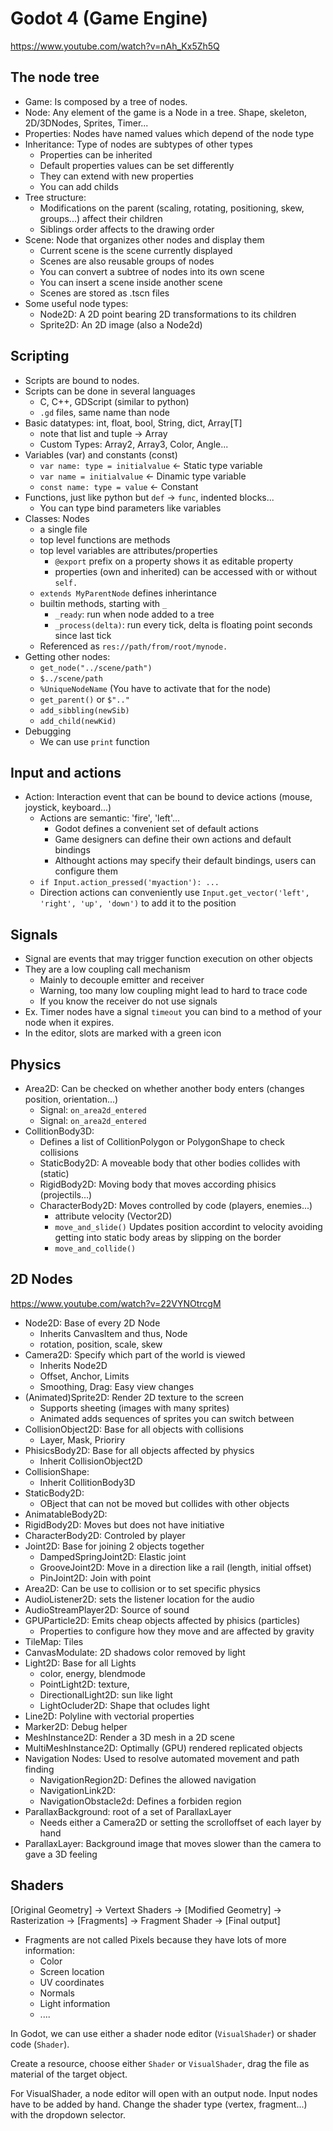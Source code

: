 # Godot 4 (Game Engine)

<https://www.youtube.com/watch?v=nAh_Kx5Zh5Q>

## The node tree

- Game: Is composed by a tree of nodes.
- Node: Any element of the game is a Node in a tree. Shape, skeleton, 2D/3DNodes, Sprites, Timer...
- Properties: Nodes have named values which depend of the node type
- Inheritance: Type of nodes are subtypes of other types
	- Properties can be inherited
	- Default properties values can be set differently
	- They can extend with new properties
	- You can add childs
- Tree structure:
	- Modifications on the parent (scaling, rotating, positioning, skew, groups...) affect their children
	- Siblings order affects to the drawing order
- Scene: Node that organizes other nodes and display them
	- Current scene is the scene currently displayed
	- Scenes are also reusable groups of nodes
	- You can convert a subtree of nodes into its own scene
	- You can insert a scene inside another scene
	- Scenes are stored as .tscn files
- Some useful node types:
	- Node2D: A 2D point bearing 2D transformations to its children
	- Sprite2D: An 2D image (also a Node2d)


## Scripting

- Scripts are bound to nodes.
- Scripts can be done in several languages
	- C, C++, GDScript (similar to python)
	- `.gd` files, same name than node
- Basic datatypes: int, float, bool, String, dict, Array[T]
	- note that list and tuple -> Array
	- Custom Types: Array2, Array3, Color, Angle...
- Variables (var) and constants (const)
	- `var name: type = initialvalue` <- Static type variable
	- `var name = initialvalue` <- Dinamic type variable
	- `const name: type = value` <- Constant
- Functions, just like python but `def` -> `func`, indented blocks...
	- You can type bind parameters like variables
- Classes: Nodes
	- a single file
	- top level functions are methods
	- top level variables are attributes/properties
		- `@export` prefix on a property shows it as editable property
		- properties (own and inherited) can be accessed with or without `self.`
	- `extends MyParentNode` defines inherintance
	- builtin methods, starting with `_`
		- `_ready`: run when node added to a tree
		- `_process(delta)`: run every tick, delta is floating point seconds since last tick
	- Referenced as `res://path/from/root/mynode.`
- Getting other nodes:
	- `get_node("../scene/path")`
	- `$../scene/path`
	- `%UniqueNodeName` (You have to activate that for the node)
	- `get_parent()` or `$".."`
	- `add_sibbling(newSib)`
	- `add_child(newKid)`
- Debugging
	- We can use `print` function

## Input and actions

- Action: Interaction event that can be bound to device actions (mouse, joystick, keyboard...)
	- Actions are semantic: 'fire', 'left'...
		- Godot defines a convenient set of default actions
		- Game designers can define their own actions and default bindings
		- Althought actions may specify their default bindings, users can configure them
	- `if Input.action_pressed('myaction'): ...`
	- Direction actions can conveniently use `Input.get_vector('left', 'right', 'up', 'down')` to add it to the position

## Signals

- Signal are events that may trigger function execution on other objects
- They are a low coupling call mechanism
	- Mainly to decouple emitter and receiver
	- Warning, too many low coupling might lead to hard to trace code
	- If you know the receiver do not use signals
- Ex. Timer nodes have a signal `timeout` you can bind to a method of your node when it expires.
- In the editor, slots are marked with a green icon

## Physics

- Area2D: Can be checked on whether another body enters (changes position, orientation...)
	- Signal: `on_area2d_entered`
	- Signal: `on_area2d_entered`
- CollitionBody3D:
	- Defines a list of CollitionPolygon or PolygonShape to check collisions
	- StaticBody2D: A moveable body that other bodies collides with (static)
	- RigidBody2D: Moving body that moves according phisics (projectils...)
	- CharacterBody2D: Moves controlled by code (players, enemies...)
		- attribute velocity (Vector2D)
		- `move_and_slide()` Updates position accordint to velocity avoiding getting into static body areas by slipping on the border
		- `move_and_collide()` 



## 2D Nodes

https://www.youtube.com/watch?v=22VYNOtrcgM

- Node2D: Base of every 2D Node
	- Inherits CanvasItem and thus, Node
	- rotation, position, scale, skew
- Camera2D: Specify which part of the world is viewed
	- Inherits Node2D
	- Offset, Anchor, Limits
	- Smoothing, Drag: Easy view changes
- (Animated)Sprite2D: Render 2D texture to the screen
	- Supports sheeting (images with many sprites)
	- Animated adds sequences of sprites you can switch between
- CollisionObject2D: Base for all objects with collisions
	- Layer, Mask, Prioriry
- PhisicsBody2D: Base for all objects affected by physics
	- Inherit CollisionObject2D
- CollisionShape: 
	- Inherit CollitionBody3D
- StaticBody2D:
	- OBject that can not be moved but collides with other objects
- AnimatableBody2D:
- RigidBody2D: Moves but does not have initiative
- CharacterBody2D: Controled by player
- Joint2D: Base for joining 2 objects together
	- DampedSpringJoint2D: Elastic joint
	- GrooveJoint2D: Move in a direction like a rail (length, initial offset)
	- PinJoint2D: Join with point
- Area2D: Can be use to collision or to set specific physics
- AudioListener2D: sets the listener location for the audio
- AudioStreamPlayer2D: Source of sound
- GPUParticle2D: Emits cheap objects affected by phisics (particles)
	- Properties to configure how they move and are affected by gravity
- TileMap: Tiles
- CanvasModulate: 2D shadows color removed by light
- Light2D: Base for all Lights
	- color, energy, blendmode
	- PointLight2D: texture, 
	- DirectionalLight2D: sun like light
	- LightOcluder2D: Shape that ocludes light
- Line2D: Polyline with vectorial properties
- Marker2D: Debug helper 
- MeshInstance2D: Render a 3D mesh in a 2D scene
- MultiMeshInstance2D: Optimally (GPU) rendered replicated objects
- Navigation Nodes: Used to resolve automated movement and path finding
	- NavigationRegion2D: Defines the allowed navigation
	- NavigationLink2D: 
	- NavigationObstacle2d: Defines a forbiden region
- ParallaxBackground: root of a set of ParallaxLayer
	- Needs either a Camera2D or setting the scrolloffset of each layer by hand
- ParallaxLayer: Background image that moves slower than the camera to gave a 3D feeling


## Shaders

[Original Geometry]  -> Vertext Shaders -> [Modified Geometry] -> Rasterization ->  [Fragments] -> Fragment Shader -> [Final output]


- Fragments are not called Pixels because they have lots of more information:
	- Color
	- Screen location
	- UV coordinates
	- Normals
	- Light information
	- ....

In Godot, we can use either a shader node editor (`VisualShader`) or shader code (`Shader`).

Create a resource, choose either `Shader` or `VisualShader`, drag the file as material of the target object.

For VisualShader, a node editor will open with an output node.
Input nodes have to be added by hand.
Change the shader type (vertex, fragment...) with the dropdown selector.

